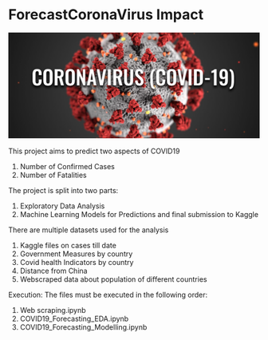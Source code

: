 # ForecastCoronaVirus Impact

![COVID19](COVIDimage.jpg)

This project aims to predict two aspects of COVID19

1. Number of Confirmed Cases
2. Number of Fatalities

The project is split into two parts:
1. Exploratory Data Analysis
2. Machine Learning Models for Predictions and final submission to Kaggle

There are multiple datasets used for the analysis
1. Kaggle files on cases till date
2. Government Measures by country
3. Covid health Indicators by country
4. Distance from China
5. Webscraped data about population of different countries

Execution:
The files must be executed in the following order:
1. Web scraping.ipynb
2. COVID19_Forecasting_EDA.ipynb
3. COVID19_Forecasting_Modelling.ipynb
